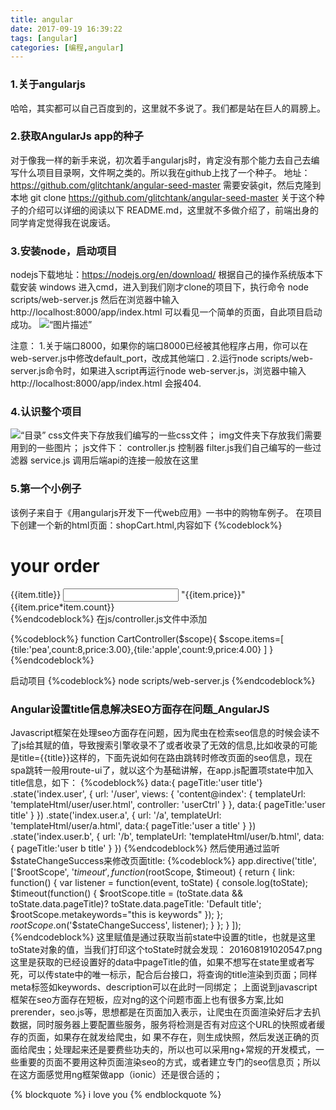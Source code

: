 ```yaml
---
title: angular
date: 2017-09-19 16:39:22
tags: [angular]
categories: [编程,angular]
---
```

### 1.关于angularjs

哈哈，其实都可以自己百度到的，这里就不多说了。我们都是站在巨人的肩膀上。

### 2.获取AngularJs app的种子

对于像我一样的新手来说，初次着手angularjs时，肯定没有那个能力去自己去编写什么项目目录啊，文件啊之类的。所以我在github上找了一个种子。 
地址： https://github.com/glitchtank/angular-seed-master 
需要安装git，然后克隆到本地 
git clone https://github.com/glitchtank/angular-seed-master 
关于这个种子的介绍可以详细的阅读以下 README.md，这里就不多做介绍了，前端出身的同学肯定觉得我在说废话。

### 3.安装node，启动项目

nodejs下载地址：https://nodejs.org/en/download/ 根据自己的操作系统版本下载安装 
windows 进入cmd，进入到我们刚才clone的项目下，执行命令 node scripts/web-server.js 
然后在浏览器中输入 http://localhost:8000/app/index.html 可以看见一个简单的页面，自此项目启动成功。
![“图片描述”](/img/angular1.JPG) 


注意： 
1.关于端口8000，如果你的端口8000已经被其他程序占用，你可以在web-server.js中修改default_port，改成其他端口 . 
2.运行node scripts/web-server.js命令时，如果进入script再运行node web-server.js，浏览器中输入 http://localhost:8000/app/index.html 会报404.

### 4.认识整个项目
![“目录”](/img/angular2.jpg)
css文件夹下存放我们编写的一些css文件； 
img文件夹下存放我们需要用到的一些图片； 
js文件下： 
controller.js 控制器 
filter.js我们自己编写的一些过滤器 
service.js 调用后端api的连接一般放在这里

### 5.第一个小例子

该例子来自于《用angularjs开发下一代web应用》一书中的购物车例子。 
在项目下创建一个新的html页面：shopCart.html,内容如下
{%codeblock%}
<!DOCTYPE html>
<html ng-app="myApp">
<head lang="en">
    <meta charset="UTF-8">
    <title>购物车例子</title>
</head>
<body ng-controller="CartController">
<h1>your order</h1>
<div ng-repeat="item in items">
    <span>{{item.title}}</span>
    <input ng-model="item.count">
    <!--angularjs内置过滤器currency,实现美元格式化-->
    <span>"{{item.price}}"</span>
    <span>{{item.price*item.count}}</span>
</div>
<script src="lib/angular/angular.js"></script>
<script src="js/app.js"></script>
<script src="js/controllers.js"></script>
<script src="js/services.js"></script>
<script src="js/filters.js"></script>
<script src="js/directives.js"></script>
</body>
</html>
{%endcodeblock%}
在js/controller.js文件中添加

{%codeblock%}
function CartController($scope){
    $scope.items=[
        {tile:'pea',count:8,price:3.00},{tile:'apple',count:9,price:4.00}
    ]
}
{%endcodeblock%}

启动项目
{%codeblock%}
node scripts/web-server.js
{%endcodeblock%}


### Angular设置title信息解决SEO方面存在问题_AngularJS
Javascript框架在处理seo方面存在问题，因为爬虫在检索seo信息的时候会读不了js给其赋的值，导致搜索引擎收录不了或者收录了无效的信息,比如收录的可能是title={{title}}这样的，下面先说如何在路由跳转时修改页面的seo信息，现在spa跳转一般用route-ui了，就以这个为基础讲解，在app.js配置项state中加入title信息，如下：
{%codeblock%}
data:{ pageTitle:'user title'}
.state('index.user', {
    url: '/user',
    views: {
    'content@index': {
        templateUrl: 'templateHtml/user/user.html',
        controller: 'userCtrl'
    }
},
    data:{
        pageTitle:'user title'
    }
})
.state('index.user.a', {
    url: '/a',
    templateUrl: 'templateHtml/user/a.html',
    data:{
        pageTitle:'user a title'
    }
})
.state('index.user.b', {
    url: '/b',
    templateUrl: 'templateHtml/user/b.html',
    data:{
        pageTitle:'user b title'
    }
})
{%endcodeblock%}
然后使用通过监听$stateChangeSuccess来修改页面title:
{%codeblock%}
app.directive('title', ['$rootScope', '$timeout',
    function($rootScope, $timeout) {
        return {
            link: function() {
                var listener = function(event, toState) {
                    console.log(toState);
                    $timeout(function() {
                        $rootScope.title = (toState.data && toState.data.pageTitle)? toState.data.pageTitle: 'Default title';
                        $rootScope.metakeywords="this is keywords"
                    });
                };
                $rootScope.$on('$stateChangeSuccess', listener);
            }
        };
    }
]);
{%endcodeblock%}
这里赋值是通过获取当前state中设置的title，也就是这里toState对象的值，当我们打印这个toState时就会发现：
201608191020547.png
这里是获取的已经设置好的data中pageTitle的值，如果不想写在state里或者写死，可以传state中的唯一标示，配合后台接口，将查询的title渲染到页面；同样meta标签如keywords、description可以在此时一同绑定；
上面说到javascript框架在seo方面存在短板，应对ng的这个问题市面上也有很多方案,比如prerender，seo.js等，思想都是在页面加入表示，让爬虫在页面渲染好后才去扒数据，同时服务器上要配置些服务，服务将检测是否有对应这个URL的快照或者缓存的页面，如果存在就发给爬虫，如 果不存在，则生成快照，然后发送正确的页面给爬虫；处理起来还是要费些功夫的，所以也可以采用ng+常规的开发模式，一些重要的页面不要用这种页面渲染seo的方式，或者建立专门的seo信息页；所以在这方面感觉用ng框架做app（ionic）还是很合适的；


















{% blockquote %}
i love you
{% endblockquote %}